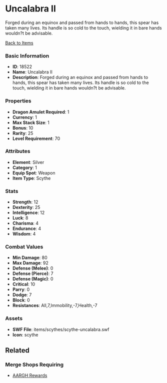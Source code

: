 # Uncalabra II

Forged during an equinox and passed from hands to hands, this spear has taken many lives. Its handle is so cold to the touch, wielding it in bare hands wouldn?t be advisable.

[Back to Items](../items.md)

### Basic Information

- **ID**: 18522
- **Name**: Uncalabra II
- **Description**: Forged during an equinox and passed from hands to hands, this spear has taken many lives. Its handle is so cold to the touch, wielding it in bare hands wouldn?t be advisable.

### Properties

- **Dragon Amulet Required**: 1
- **Currency**: 1
- **Max Stack Size**: 1
- **Bonus**: 10
- **Rarity**: 25
- **Level Requirement**: 70

### Attributes

- **Element**: Silver
- **Category**: 1
- **Equip Spot**: Weapon
- **Item Type**: Scythe

### Stats

- **Strength**: 12
- **Dexterity**: 25
- **Intelligence**: 12
- **Luck**: 8
- **Charisma**: 4
- **Endurance**: 4
- **Wisdom**: 4

### Combat Values

- **Min Damage**: 80
- **Max Damage**: 92
- **Defense (Melee)**: 0
- **Defense (Pierce)**: 7
- **Defense (Magic)**: 0
- **Critical**: 10
- **Parry**: 0
- **Dodge**: 7
- **Block**: 0
- **Resistances**: All,7,Immobility,-7,Health,-7

### Assets

- **SWF File**: items/scythes/scythe-uncalabra.swf
- **Icon**: scythe

## Related

### Merge Shops Requiring

- [AARGH Rewards](../merge-shops/298-aargh-rewards.md)

